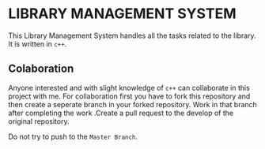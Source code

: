 # LIBRARY MANAGEMENT SYSTEM

This Library Management System  handles all the tasks related to the library. It is  written in `c++`.



## Colaboration
Anyone interested  and with slight knowledge of `c++` can collaborate in this project with me. For collaboration first you have to fork this repository and then create a seperate branch in your forked repository. Work in that branch after completing the work .Create a pull request to the develop of the original repository. 

Do not try to push to the `Master Branch`.

